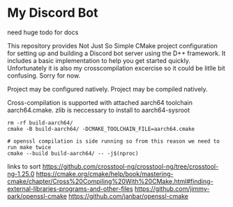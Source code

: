 # My Discord Bot

need huge todo for docs

This repository provides Not Just So Simple CMake project configuration for setting up and building a Discord bot server using the D++ framework. It includes a basic implementation to help you get started quickly. Unfortunately it is also my crosscompilation excercise so it could be litlle bit confusing. Sorry for now.


Project may be configured natively. 
Project may be compiled natively.

Cross-compilation is supported with attached aarch64 toolchain aarch64.cmake.
zlib is neccessary to install to aarch64-sysroot

```
rm -rf build-aarch64/
cmake -B build-aarch64/ -DCMAKE_TOOLCHAIN_FILE=aarch64.cmake

# openssl compilation is side running so from this reason we need to run make twice
cmake --build build-aarch64/ -- -j$(nproc)
```

links to sort
https://github.com/crosstool-ng/crosstool-ng/tree/crosstool-ng-1.25.0
https://cmake.org/cmake/help/book/mastering-cmake/chapter/Cross%20Compiling%20With%20CMake.html#finding-external-libraries-programs-and-other-files
https://github.com/jimmy-park/openssl-cmake
https://github.com/janbar/openssl-cmake


